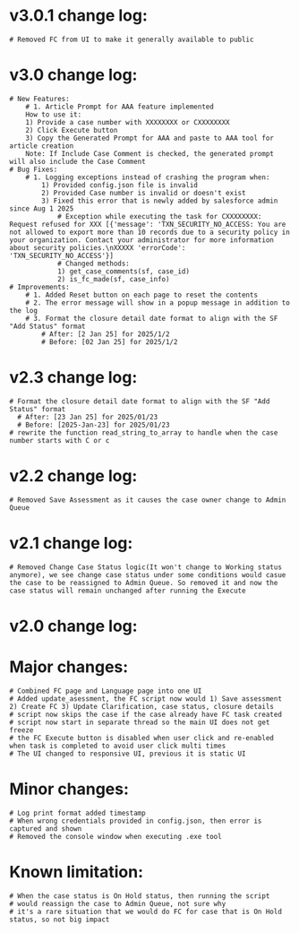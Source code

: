 # v3.0.1 change log:
    # Removed FC from UI to make it generally available to public
# v3.0 change log:
    # New Features:
        # 1. Article Prompt for AAA feature implemented
        How to use it:
        1) Provide a case number with XXXXXXXX or CXXXXXXXX
        2) Click Execute button
        3) Copy the Generated Prompt for AAA and paste to AAA tool for article creation
        Note: If Include Case Comment is checked, the generated prompt will also include the Case Comment
    # Bug Fixes:
        # 1. Logging exceptions instead of crashing the program when:
            1) Provided config.json file is invalid
            2) Provided Case number is invalid or doesn't exist
            3) Fixed this error that is newly added by salesforce admin since Aug 1 2025
                # Exception while executing the task for CXXXXXXXX: Request refused for XXX [{'message': 'TXN_SECURITY_NO_ACCESS: You are not allowed to export more than 10 records due to a security policy in your organization. Contact your administrator for more information about security policies.\nXXXXX 'errorCode': 'TXN_SECURITY_NO_ACCESS'}]
                # Changed methods:
                1) get_case_comments(sf, case_id)
                2) is_fc_made(sf, case_info)
    # Improvements:
        # 1. Added Reset button on each page to reset the contents
        # 2. The error message will show in a popup message in addition to the log
        # 3. Format the closure detail date format to align with the SF "Add Status" format
            # After: [2 Jan 25] for 2025/1/2
            # Before: [02 Jan 25] for 2025/1/2

# v2.3 change log:
    # Format the closure detail date format to align with the SF "Add Status" format
      # After: [23 Jan 25] for 2025/01/23
      # Before: [2025-Jan-23] for 2025/01/23
    # rewrite the function read_string_to_array to handle when the case number starts with C or c

# v2.2 change log:
    # Removed Save Assessment as it causes the case owner change to Admin Queue

# v2.1 change log:
    # Removed Change Case Status logic(It won't change to Working status anymore), we see change case status under some conditions would casue the case to be reassigned to Admin Queue. So removed it and now the case status will remain unchanged after running the Execute

# v2.0 change log:
# Major changes:
    # Combined FC page and Language page into one UI
    # Added update_asessment, the FC script now would 1) Save assessment 2) Create FC 3) Update Clarification, case status, closure details
    # script now skips the case if the case already have FC task created
    # script now start in separate thread so the main UI does not get freeze
    # the FC Execute button is disabled when user click and re-enabled when task is completed to avoid user click multi times
    # The UI changed to responsive UI, previous it is static UI

# Minor changes:
    # Log print format added timestamp
    # When wrong credentials provided in config.json, then error is captured and shown
    # Removed the console window when executing .exe tool

# Known limitation:
    # When the case status is On Hold status, then running the script
    # would reassign the case to Admin Queue, not sure why
    # it's a rare situation that we would do FC for case that is On Hold status, so not big impact